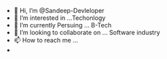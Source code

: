 - 👋 Hi, I’m @Sandeep-Devleloper
- 👀 I’m interested in ...Techonlogy
- 🌱 I’m currently Persuing ... B-Tech
- 💞️ I’m looking to collaborate on ... Software industry
- 📫 How to reach me ...
- 



<!---
Sandeep-Devleloper/Sandeep-Devleloper is a ✨ special ✨ repository because its `README.md` (this file) appears on your GitHub profile.
You can click the Preview link to take a look at your changes.
--->
